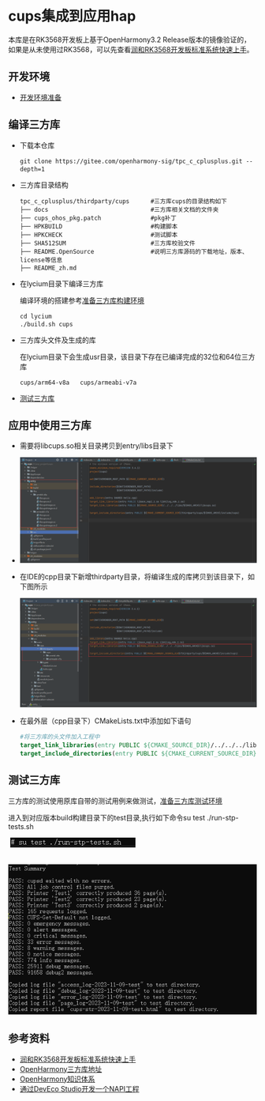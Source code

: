 # cups集成到应用hap

本库是在RK3568开发板上基于OpenHarmony3.2 Release版本的镜像验证的，如果是从未使用过RK3568，可以先查看[润和RK3568开发板标准系统快速上手](https://gitee.com/openharmony-sig/knowledge_demo_temp/tree/master/docs/rk3568_helloworld)。

## 开发环境

- [开发环境准备](../../../docs/hap_integrate_environment.md)

## 编译三方库

- 下载本仓库

  ```shell
  git clone https://gitee.com/openharmony-sig/tpc_c_cplusplus.git --depth=1
  ```

- 三方库目录结构

  ```shell
  tpc_c_cplusplus/thirdparty/cups      #三方库cups的目录结构如下
  ├── docs                             #三方库相关文档的文件夹
  ├── cups_ohos_pkg.patch              #pkg补丁
  ├── HPKBUILD                         #构建脚本
  ├── HPKCHECK                         #测试脚本
  ├── SHA512SUM                        #三方库校验文件
  ├── README.OpenSource                #说明三方库源码的下载地址，版本、license等信息
  ├── README_zh.md   
  ```
  
- 在lycium目录下编译三方库

  编译环境的搭建参考[准备三方库构建环境](../../../lycium/README.md#1编译环境准备)

  ```shell
  cd lycium
  ./build.sh cups
  ```

- 三方库头文件及生成的库

  在lycium目录下会生成usr目录，该目录下存在已编译完成的32位和64位三方库

  ```shell
  cups/arm64-v8a   cups/armeabi-v7a
  ```
  
- [测试三方库](#测试三方库)

## 应用中使用三方库

- 需要将libcups.so相关目录拷贝到entry/libs目录下
- ![thirdparty_install_dir](pic/cups_so_usage_for_ide.png)

- 在IDE的cpp目录下新增thirdparty目录，将编译生成的库拷贝到该目录下，如下图所示
  
  ![thirdparty_install_dir](pic/cups_usage_for_ide.png)
  
- 在最外层（cpp目录下）CMakeLists.txt中添加如下语句

  ```cmake
  #将三方库的头文件加入工程中
  target_link_libraries(entry PUBLIC ${CMAKE_SOURCE_DIR}/../../../libs/${OHOS_ARCH}/libcups.so)
  target_include_directories(entry PUBLIC ${CMAKE_CURRENT_SOURCE_DIR}/thirdparty/cups/${OHOS_ARCH}/include/cups)
  ```
  

## 测试三方库

三方库的测试使用原库自带的测试用例来做测试，[准备三方库测试环境](../../../lycium/README.md#3ci环境准备)

进入到对应版本build构建目录下的test目录,执行如下命令su test ./run-stp-tests.sh 

&nbsp;![cups_test](pic/test.png)

&nbsp;![cups_test](pic/test_result.png)

## 参考资料

- [润和RK3568开发板标准系统快速上手](https://gitee.com/openharmony-sig/knowledge_demo_temp/tree/master/docs/rk3568_helloworld)
- [OpenHarmony三方库地址](https://gitee.com/openharmony-tpc)
- [OpenHarmony知识体系](https://gitee.com/openharmony-sig/knowledge)
- [通过DevEco Studio开发一个NAPI工程](https://gitee.com/openharmony-sig/knowledge_demo_temp/blob/master/docs/napi_study/docs/hello_napi.md)